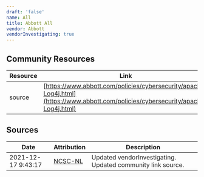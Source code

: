 ```yaml
---
draft: 'false'
name: All
title: Abbott All
vendor: Abbott
vendorInvestigating: true
---
```



## Community Resources
| Resource | Link |
| --- | --- |
| source | [https://www.abbott.com/policies/cybersecurity/apache-Log4j.html](https://www.abbott.com/policies/cybersecurity/apache-Log4j.html) |


## Sources
| Date | Attribution | Description |
| --- | --- | --- |
| 2021-12-17 9:43:17 | [NCSC-NL](https://github.com/NCSC-NL/log4shell/blob/main/software/README.md) | Updated vendorInvestigating. Updated community link source.  |
